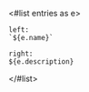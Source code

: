 <#list entries as e>
`````columns {left: {portion: 3, align: "right"}, border: true}
left: 
`${e.name}`

right: 
${e.description}
`````
</#list>
